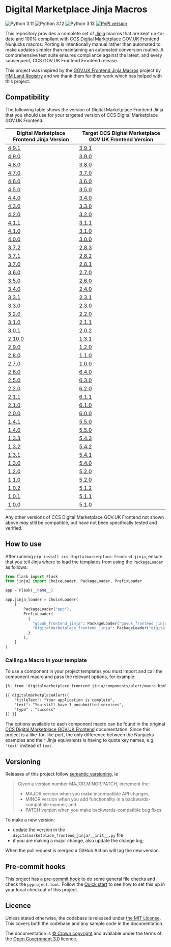 Digital Marketplace Jinja Macros
=========================

![Python 3.11](https://img.shields.io/badge/python-3.11-blue.svg)
![Python 3.12](https://img.shields.io/badge/python-3.12-blue.svg)
![Python 3.13](https://img.shields.io/badge/python-3.13-blue.svg)
[![PyPI version](https://badge.fury.io/py/ccs-digitalmarketplace-frontend-jinja.svg)](https://badge.fury.io/py/ccs-digitalmarketplace-frontend-jinja)

This repository provides a complete set of [Jinja](https://jinja.palletsprojects.com/) macros that are kept up-to-date and 100% compliant with [CCS Digital Marketplace GOV.UK Frontend](https://github.com/Crown-Commercial-Service/ccs-digitalmarketplace-govuk-frontend) Nunjucks macros. Porting is intentionally manual rather than automated to make updates simpler than maintaining an automated conversion routine. A comprehensive test suite ensures compliance against the latest, and every subsequent, CCS GOV.UK Frontend Frontend release.

This project was inspired by the [GOV.UK Frontend Jinja Macros](https://github.com/LandRegistry/govuk-frontend-jinja) project by [HM Land Registry](https://github.com/LandRegistry) and we thank them for their work which has helped with this project.

## Compatibility

The following table shows the version of Digital Marketplace Frontend Jinja that you should use for your targeted version of CCS Digital Marketplace GOV.UK Frontend:

| Digital Marketplace Frontend Jinja Version | Target CCS Digital Marketplace GOV.UK Frontend Version |
| ------------------------------------------ | ------------------------------------------------------ |
| [4.9.1](https://github.com/Crown-Commercial-Service/ccs-digitalmarketplace-frontend-jinja/releases/tag/4.9.1) | [3.9.1](https://github.com/Crown-Commercial-Service/ccs-digitalmarketplace-govuk-frontend/releases/tag/v3.9.1) |
| [4.9.0](https://github.com/Crown-Commercial-Service/ccs-digitalmarketplace-frontend-jinja/releases/tag/4.9.0) | [3.9.0](https://github.com/Crown-Commercial-Service/ccs-digitalmarketplace-govuk-frontend/releases/tag/v3.9.0) |
| [4.8.0](https://github.com/Crown-Commercial-Service/ccs-digitalmarketplace-frontend-jinja/releases/tag/4.8.0) | [3.8.0](https://github.com/Crown-Commercial-Service/ccs-digitalmarketplace-govuk-frontend/releases/tag/v3.8.0) |
| [4.7.0](https://github.com/Crown-Commercial-Service/ccs-digitalmarketplace-frontend-jinja/releases/tag/4.7.0) | [3.7.0](https://github.com/Crown-Commercial-Service/ccs-digitalmarketplace-govuk-frontend/releases/tag/v3.7.0) |
| [4.6.0](https://github.com/Crown-Commercial-Service/ccs-digitalmarketplace-frontend-jinja/releases/tag/4.6.0) | [3.6.0](https://github.com/Crown-Commercial-Service/ccs-digitalmarketplace-govuk-frontend/releases/tag/v3.6.0) |
| [4.5.0](https://github.com/Crown-Commercial-Service/ccs-digitalmarketplace-frontend-jinja/releases/tag/4.5.0) | [3.5.0](https://github.com/Crown-Commercial-Service/ccs-digitalmarketplace-govuk-frontend/releases/tag/v3.5.0) |
| [4.4.0](https://github.com/Crown-Commercial-Service/ccs-digitalmarketplace-frontend-jinja/releases/tag/4.4.0) | [3.4.0](https://github.com/Crown-Commercial-Service/ccs-digitalmarketplace-govuk-frontend/releases/tag/v3.4.0) |
| [4.3.0](https://github.com/Crown-Commercial-Service/ccs-digitalmarketplace-frontend-jinja/releases/tag/4.3.0) | [3.3.0](https://github.com/Crown-Commercial-Service/ccs-digitalmarketplace-govuk-frontend/releases/tag/v3.3.0) |
| [4.2.0](https://github.com/Crown-Commercial-Service/ccs-digitalmarketplace-frontend-jinja/releases/tag/4.2.0) | [3.2.0](https://github.com/Crown-Commercial-Service/ccs-digitalmarketplace-govuk-frontend/releases/tag/v3.2.0) |
| [4.1.1](https://github.com/Crown-Commercial-Service/ccs-digitalmarketplace-frontend-jinja/releases/tag/4.1.1) | [3.1.1](https://github.com/Crown-Commercial-Service/ccs-digitalmarketplace-govuk-frontend/releases/tag/v3.1.1) |
| [4.1.0](https://github.com/Crown-Commercial-Service/ccs-digitalmarketplace-frontend-jinja/releases/tag/4.1.0) | [3.1.0](https://github.com/Crown-Commercial-Service/ccs-digitalmarketplace-govuk-frontend/releases/tag/v3.1.0) |
| [4.0.0](https://github.com/Crown-Commercial-Service/ccs-digitalmarketplace-frontend-jinja/releases/tag/4.0.0) | [3.0.0](https://github.com/Crown-Commercial-Service/ccs-digitalmarketplace-govuk-frontend/releases/tag/v3.0.0) |
| [3.7.2](https://github.com/Crown-Commercial-Service/ccs-digitalmarketplace-frontend-jinja/releases/tag/3.7.2) | [2.8.3](https://github.com/Crown-Commercial-Service/ccs-digitalmarketplace-govuk-frontend/releases/tag/v2.8.3) |
| [3.7.1](https://github.com/Crown-Commercial-Service/ccs-digitalmarketplace-frontend-jinja/releases/tag/3.7.1) | [2.8.2](https://github.com/Crown-Commercial-Service/ccs-digitalmarketplace-govuk-frontend/releases/tag/v2.8.2) |
| [3.7.0](https://github.com/Crown-Commercial-Service/ccs-digitalmarketplace-frontend-jinja/releases/tag/3.7.0) | [2.8.1](https://github.com/Crown-Commercial-Service/ccs-digitalmarketplace-govuk-frontend/releases/tag/v2.8.1) |
| [3.6.0](https://github.com/Crown-Commercial-Service/ccs-digitalmarketplace-frontend-jinja/releases/tag/3.6.0) | [2.7.0](https://github.com/Crown-Commercial-Service/ccs-digitalmarketplace-govuk-frontend/releases/tag/v2.7.0) |
| [3.5.0](https://github.com/Crown-Commercial-Service/ccs-digitalmarketplace-frontend-jinja/releases/tag/3.5.0) | [2.6.0](https://github.com/Crown-Commercial-Service/ccs-digitalmarketplace-govuk-frontend/releases/tag/v2.6.0) |
| [3.4.0](https://github.com/Crown-Commercial-Service/ccs-digitalmarketplace-frontend-jinja/releases/tag/3.4.0) | [2.4.0](https://github.com/Crown-Commercial-Service/ccs-digitalmarketplace-govuk-frontend/releases/tag/v2.4.0) |
| [3.3.1](https://github.com/Crown-Commercial-Service/ccs-digitalmarketplace-frontend-jinja/releases/tag/3.3.1) | [2.3.1](https://github.com/Crown-Commercial-Service/ccs-digitalmarketplace-govuk-frontend/releases/tag/v2.3.1) |
| [3.3.0](https://github.com/Crown-Commercial-Service/ccs-digitalmarketplace-frontend-jinja/releases/tag/3.3.0) | [2.3.0](https://github.com/Crown-Commercial-Service/ccs-digitalmarketplace-govuk-frontend/releases/tag/v2.3.0) |
| [3.2.0](https://github.com/Crown-Commercial-Service/ccs-digitalmarketplace-frontend-jinja/releases/tag/3.2.0) | [2.2.0](https://github.com/Crown-Commercial-Service/ccs-digitalmarketplace-govuk-frontend/releases/tag/v2.2.0) |
| [3.1.0](https://github.com/Crown-Commercial-Service/ccs-digitalmarketplace-frontend-jinja/releases/tag/3.1.0) | [2.1.1](https://github.com/Crown-Commercial-Service/ccs-digitalmarketplace-govuk-frontend/releases/tag/v2.1.1) |
| [3.0.1](https://github.com/Crown-Commercial-Service/ccs-digitalmarketplace-frontend-jinja/releases/tag/3.0.1) | [2.0.2](https://github.com/Crown-Commercial-Service/ccs-digitalmarketplace-govuk-frontend/releases/tag/v2.0.2) |
| [2.10.0](https://github.com/Crown-Commercial-Service/ccs-digitalmarketplace-frontend-jinja/releases/tag/2.10.0) | [1.3.1](https://github.com/Crown-Commercial-Service/ccs-digitalmarketplace-govuk-frontend/releases/tag/v1.3.1) |
| [2.9.0](https://github.com/Crown-Commercial-Service/ccs-digitalmarketplace-frontend-jinja/releases/tag/2.9.0) | [1.2.0](https://github.com/Crown-Commercial-Service/ccs-digitalmarketplace-govuk-frontend/releases/tag/v1.2.0) |
| [2.8.0](https://github.com/Crown-Commercial-Service/ccs-digitalmarketplace-frontend-jinja/releases/tag/2.8.0) | [1.1.0](https://github.com/Crown-Commercial-Service/ccs-digitalmarketplace-govuk-frontend/releases/tag/v1.1.0) |
| [2.7.0](https://github.com/Crown-Commercial-Service/ccs-digitalmarketplace-frontend-jinja/releases/tag/2.7.0) | [1.0.0](https://github.com/Crown-Commercial-Service/ccs-digitalmarketplace-govuk-frontend/releases/tag/v1.0.0) |
| [2.6.0](https://github.com/Crown-Commercial-Service/ccs-digitalmarketplace-frontend-jinja/releases/tag/2.6.0) | [6.4.0](https://github.com/Crown-Commercial-Service/ccs-digitalmarketplace-govuk-frontend/releases/tag/6.4.0) |
| [2.5.0](https://github.com/Crown-Commercial-Service/ccs-digitalmarketplace-frontend-jinja/releases/tag/2.5.0) | [6.3.0](https://github.com/Crown-Commercial-Service/ccs-digitalmarketplace-govuk-frontend/releases/tag/6.3.0) |
| [2.2.0](https://github.com/Crown-Commercial-Service/ccs-digitalmarketplace-frontend-jinja/releases/tag/2.2.0) | [6.2.0](https://github.com/Crown-Commercial-Service/ccs-digitalmarketplace-govuk-frontend/releases/tag/6.2.0) |
| [2.1.1](https://github.com/Crown-Commercial-Service/ccs-digitalmarketplace-frontend-jinja/releases/tag/2.1.1) | [6.1.1](https://github.com/Crown-Commercial-Service/ccs-digitalmarketplace-govuk-frontend/releases/tag/6.1.1) |
| [2.1.0](https://github.com/Crown-Commercial-Service/ccs-digitalmarketplace-frontend-jinja/releases/tag/2.1.0) | [6.1.0](https://github.com/Crown-Commercial-Service/ccs-digitalmarketplace-govuk-frontend/releases/tag/6.1.0) |
| [2.0.0](https://github.com/Crown-Commercial-Service/ccs-digitalmarketplace-frontend-jinja/releases/tag/2.0.0) | [6.0.0](https://github.com/Crown-Commercial-Service/ccs-digitalmarketplace-govuk-frontend/releases/tag/6.0.0) |
| [1.4.1](https://github.com/Crown-Commercial-Service/ccs-digitalmarketplace-frontend-jinja/releases/tag/1.4.1) | [5.5.0](https://github.com/Crown-Commercial-Service/ccs-digitalmarketplace-govuk-frontend/releases/tag/5.5.0) |
| [1.4.0](https://github.com/Crown-Commercial-Service/ccs-digitalmarketplace-frontend-jinja/releases/tag/1.4.0) | [5.5.0](https://github.com/Crown-Commercial-Service/ccs-digitalmarketplace-govuk-frontend/releases/tag/5.5.0) |
| [1.3.3](https://github.com/Crown-Commercial-Service/ccs-digitalmarketplace-frontend-jinja/releases/tag/1.3.3) | [5.4.3](https://github.com/Crown-Commercial-Service/ccs-digitalmarketplace-govuk-frontend/releases/tag/5.4.3) |
| [1.3.2](https://github.com/Crown-Commercial-Service/ccs-digitalmarketplace-frontend-jinja/releases/tag/1.3.2) | [5.4.2](https://github.com/Crown-Commercial-Service/ccs-digitalmarketplace-govuk-frontend/releases/tag/5.4.2) |
| [1.3.1](https://github.com/Crown-Commercial-Service/ccs-digitalmarketplace-frontend-jinja/releases/tag/1.3.1) | [5.4.1](https://github.com/Crown-Commercial-Service/ccs-digitalmarketplace-govuk-frontend/releases/tag/5.4.1) |
| [1.3.0](https://github.com/Crown-Commercial-Service/ccs-digitalmarketplace-frontend-jinja/releases/tag/1.3.0) | [5.4.0](https://github.com/Crown-Commercial-Service/ccs-digitalmarketplace-govuk-frontend/releases/tag/5.4.0) |
| [1.2.0](https://github.com/Crown-Commercial-Service/ccs-digitalmarketplace-frontend-jinja/releases/tag/1.2.0) | [5.2.0](https://github.com/Crown-Commercial-Service/ccs-digitalmarketplace-govuk-frontend/releases/tag/5.2.0) |
| [1.1.0](https://github.com/Crown-Commercial-Service/ccs-digitalmarketplace-frontend-jinja/releases/tag/1.1.0) | [5.2.0](https://github.com/Crown-Commercial-Service/ccs-digitalmarketplace-govuk-frontend/releases/tag/5.2.0) |
| [1.0.2](https://github.com/Crown-Commercial-Service/ccs-digitalmarketplace-frontend-jinja/releases/tag/1.0.2) | [5.1.2](https://github.com/Crown-Commercial-Service/ccs-digitalmarketplace-govuk-frontend/releases/tag/5.1.2) |
| [1.0.1](https://github.com/Crown-Commercial-Service/ccs-digitalmarketplace-frontend-jinja/releases/tag/1.0.1) | [5.1.1](https://github.com/Crown-Commercial-Service/ccs-digitalmarketplace-govuk-frontend/releases/tag/5.1.1) |
| [1.0.0](https://github.com/Crown-Commercial-Service/ccs-digitalmarketplace-frontend-jinja/releases/tag/1.0.0) | [5.1.0](https://github.com/Crown-Commercial-Service/ccs-digitalmarketplace-govuk-frontend/releases/tag/5.1.0) |

Any other versions of CCS Digital Marketplace GOV.UK Frontend not shown above _may_ still be compatible, but have not been specifically tested and verified.

## How to use

After running `pip install ccs-digitalmarketplace-frontend-jinja`, ensure that you tell Jinja where to load the templates from using the `PackageLoader` as follows:

```python
from flask import Flask
from jinja2 import ChoiceLoader, PackageLoader, PrefixLoader

app = Flask(__name__)

app.jinja_loader = ChoiceLoader(
    [
        PackageLoader("app"),
        PrefixLoader(
          {
            "govuk_frontend_jinja": PackageLoader("govuk_frontend_jinja"),
            "digitalmarketplace_frontend_jinja": PackageLoader("digitalmarketplace_frontend_jinja"),
          }
        ),
    ]
)
```

### Calling a Macro in your template

To use a component in your project templates you must import and call the component macro and pass the relevant options, for example:

```html
{%- from 'digitalmarketplace_frontend_jinja/components/alert/macro.html' import digitalmarketplaceAlert -%}

{{ digitalmarketplaceAlert({
    "titleText": "Your application is complete",
    "text": "You still have 3 unsubmitted services",
    "type" : "success"
}) }}
```

The options available to each component macro can be found in the original [CCS Digital Marketplace GOV.UK Frontend](https://github.com/Crown-Commercial-Service/ccs-digitalmarketplace-govuk-frontend/tree/main/packages/digitalmarketplace-frontend/src/digitalmarketplace/components) documentation. Since this project is a like-for-like port, the only difference between the Nunjucks examples and their Jinja equivalents is having to quote key names, e.g. `'text'` instead of `text`.

## Versioning

Releases of this project follow [semantic versioning](http://semver.org/), ie
> Given a version number MAJOR.MINOR.PATCH, increment the:
>
> - MAJOR version when you make incompatible API changes,
> - MINOR version when you add functionality in a backwards-compatible manner, and
> - PATCH version when you make backwards-compatible bug fixes.

To make a new version:
- update the version in the `digitalmarketplace_frontend_jinja/__init__.py` file
- if you are making a major change, also update the change log;

When the pull request is merged a GitHub Action will tag the new version.

## Pre-commit hooks

This project has a [pre-commit hook][pre-commit hook] to do some general file checks and check the `pyproject.toml`.
Follow the [Quick start][pre-commit quick start] to see how to set this up in your local checkout of this project.

## Licence

Unless stated otherwise, the codebase is released under [the MIT License][mit].
This covers both the codebase and any sample code in the documentation.

The documentation is [&copy; Crown copyright][copyright] and available under the terms
of the [Open Government 3.0][ogl] licence.

[mit]: LICENCE
[copyright]: http://www.nationalarchives.gov.uk/information-management/re-using-public-sector-information/uk-government-licensing-framework/crown-copyright/
[ogl]: http://www.nationalarchives.gov.uk/doc/open-government-licence/version/3/

[pre-commit hook]: https://pre-commit.com/
[pre-commit quick start]: https://pre-commit.com/#quick-start
